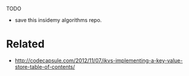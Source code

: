 TODO
- save this insidemy algorithms repo.

# Related
- http://codecapsule.com/2012/11/07/ikvs-implementing-a-key-value-store-table-of-contents/
